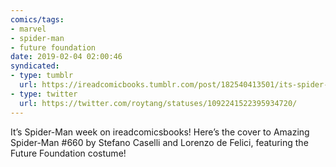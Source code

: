 ```yaml
---
comics/tags:
- marvel
- spider-man
- future foundation
date: 2019-02-04 02:00:46
syndicated:
- type: tumblr
  url: https://ireadcomicbooks.tumblr.com/post/182540413501/its-spider-man-week-on-ireadcomicsbooks-heres
- type: twitter
  url: https://twitter.com/roytang/statuses/1092241522395934720/
---
```


<p>It’s Spider-Man week on ireadcomicsbooks! Here’s the cover to Amazing Spider-Man #660 by Stefano Caselli and Lorenzo de Felici, featuring the Future Foundation costume!<br/></p>